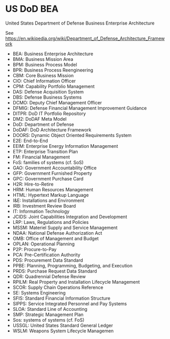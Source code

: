 # US DoD BEA

United States Department of Defense Business Enterprise Architecture 

See https://en.wikipedia.org/wiki/Department_of_Defense_Architecture_Framework

* BEA: Business Enterprise Architecture
* BMA: Business Mission Area
* BPM: Business Process Model
* BPR: Business Process Reengineering
* CBM: Core Business Mission
* CIO: Chief Information Officer
* CPM: Capability Portfolio Management
* DAS: Defense Acquisition System
* DBS: Defense Business Systems
* DCMO: Deputy Chief Management Officer
* DFMIG: Defense Financial Management Improvement Guidance
* DITPR: DoD IT Portfolio Repository
* DM2: DoDAF Meta Model
* DoD: Department of Defense
* DoDAF: DoD Architecture Framework
* DOORS: Dynamic Object Oriented Requirements System
* E2E: End-to-End
* EEIM: Enterprise Energy Information Management
* ETP: Enterprise Transition Plan
* FM: Financial Management
* FoS: families of systems (cf. SoS)
* GAO: Government Accountability Office
* GFP: Government Furnished Property
* GPC: Government Purchase Card
* H2R: Hire-to-Retire
* HRM: Human Resources Management
* HTML: Hypertext Markup Language
* I&E: Installations and Environment
* IRB: Investment Review Board
* IT: Information Technology
* JCIDS: Joint Capabilities Integration and Development
* LRP: Laws, Regulations and Policies
* MSSM: Materiel Supply and Service Management
* NDAA: National Defense Authorization Act
* OMB: Office of Management and Budget
* OPLAN: Operational Planning
* P2P: Procure-to-Pay
* PCA: Pre-Certification Authority
* PDS: Procurement Data Standard
* PPBE: Planning, Programming, Budgeting, and Execution
* PRDS: Purchase Request Data Standard
* QDR: Quadrennial Defense Review
* RPILM: Real Property and Installation Lifecycle Management
* SCOR: Supply Chain Operations Reference
* SE: Systems Engineering
* SFIS: Standard Financial Information Structure
* SIPPS: Service Integrated Personnel and Pay Systems
* SLOA: Standard Line of Accounting
* SMP: Strategic Management Plan
* Sos: systems of systems (cf. FoS)
* USSGL: United States Standard General Ledger
* WSLM: Weapons System Lifecycle Managemen
